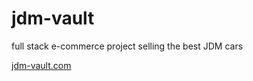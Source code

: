 # jdm-vault
full stack e-commerce project selling the best JDM cars

[jdm-vault.com
](https://jdm-vault.com/)
